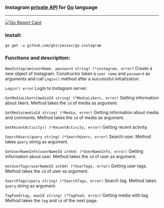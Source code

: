 ### Instagram [private API](https://github.com/mgp25/Instagram-API) for [Go](www.golang.org) language
---

[![Go Report Card](https://goreportcard.com/badge/github.com/gkiryaziev/go-instagram)](https://goreportcard.com/report/github.com/gkiryaziev/go-instagram)

### Install:
```
go get -u github.com/gkiryaziev/go-instagram
```

### Functions and description:

`NewInstagram(userName, password string) (*instagram, error)` Create a new object of Instagram. Constructor takes a `user name` and `password` as arguments and call `Login()` method after a successful initialization.

`Login() error` Login to Instagram server.

`GetMediaLikers(mediaId string) (*MediaLikers, error)` Getting information about likers. Method takes the `id` of media as argument.

`GetMedia(mediaId string) (*Media, error)` Getting information about media and comments. Method takes the `id` of media as argument.

`GetRecentActivity() (*RecentActivity, error)` Getting recent activity.

`SearchUsers(query string) (*SearchUsers, error)` Search user. Method takes `query` string as argument.

`GetUserNameInfo(userNameId int64) (*UserNameInfo, error)` Getting information about user. Method takes the `id` of user as argument.

`GetUserTags(userNameId int64) (*UserTags, error)` Getting user tags. Method takes the `id` of user as argument.

`SearchTags(query string) (*SearchTags, error)` Search tag. Method takes `query` string as argument.

`TagFeed(tag, maxId string) (*TagFeed, error)` Getting media with tag. Method takes the `tag` and `id` of the next page.
